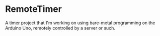# RemoteTimer
A timer project that I'm working on using bare-metal programming on the Arduino Uno, remotely controlled by a server or such.
